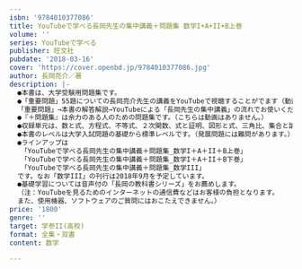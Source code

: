 ```yaml
---
isbn: '9784010377086'
title: YouTubeで学べる長岡先生の集中講義＋問題集 数学I+A+II+B上巻
volume: ''
series: YouTubeで学べる
publisher: 旺文社
pubdate: '2018-03-16'
cover: 'https://cover.openbd.jp/9784010377086.jpg'
author: 長岡亮介／著
description: |-
  ●本書は、大学受験用問題集です。
  ●「重要問題」55題についての長岡亮介先生の講義をYouTubeで視聴することがでます（動画約8時間）。
  「重要問題」→本書の解答解説→YouTubeによる「長岡先生の集中講義」の流れでお使いください。
  ●『＋問題集』は余力のある人のための問題集です。（こちらは動画はありません。）
  ●収録単元は、数と式、方程式、不等式、２次関数、式と証明、図形と式、三角比、集合と論理、整数の性質、場合の数、確率です。
  ●本書のレベルは大学入試問題の基礎から標準レベルです。（発展問題には難問があります。）
  ●ラインアップは
  　「YouTubeで学べる長岡先生の集中講義＋問題集_数学I＋A＋II＋B上巻」
  　「YouTubeで学べる長岡先生の集中講義＋問題集_数学I＋A＋II＋B下巻」
  　「YouTubeで学べる長岡先生の集中講義＋問題集_数学III」
  です。なお「数学III」の刊行は2018年9月を予定しています。
  ●基礎学習については音声付の「長岡の教科書シリーズ」をお薦めします。
  （注：YouTubeを見るためのインターネットの通信費などはお客様の負担となります。
  また、使用機器、ソフトウェアのご質問にはおこたえできません。）
price: '1800'
genre: ''
target: 学参II(高校)
format: 全集・双書
content: 数学

---
```

